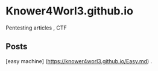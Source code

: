 # Knower4Worl3.github.io
Pentesting articles , CTF 

## Posts 

[easy machine] (https://knower4worl3.github.io/Easy.md) . 
